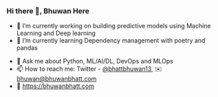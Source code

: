 ### Hi there 👋, Bhuwan Here

- 🔭 I’m currently working on building predictive models using Machine Learning and Deep learning
- 🌱 I’m currently learning Dependency management with poetry and pandas
<!-- - 👯 I’m looking to collaborate on ... -->
<!-- - 🤔 I’m looking for help with ... -->
- 💬 Ask me about Python, ML/AI/DL, DevOps and MLOps
- 📫 How to reach me: Twitter - [@bhattbhuwan13](https://twitter.com/bhattbhuwan13), ✉️ bhuwan@bhuwanbhatt.com
- 🔗 https://bhuwanbhatt.com
<!-- - 😄 Pronouns:
- ⚡ Fun fact: ...
-->
